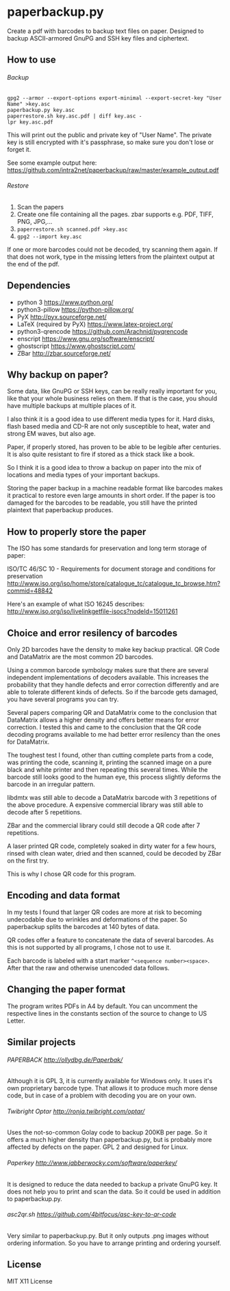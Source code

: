 # paperbackup.py

Create a pdf with barcodes to backup text files on paper.
Designed to backup ASCII-armored GnuPG and SSH key files and ciphertext.

## How to use

###### Backup

```
gpg2 --armor --export-options export-minimal --export-secret-key "User Name" >key.asc
paperbackup.py key.asc
paperrestore.sh key.asc.pdf | diff key.asc -
lpr key.asc.pdf
```

This will print out the public and private key of "User Name". The
private key is still encrypted with it's passphrase, so make sure
you don't lose or forget it.

See some example output here:
https://github.com/intra2net/paperbackup/raw/master/example_output.pdf

###### Restore

1. Scan the papers
2. Create one file containing all the pages. zbar supports e.g. PDF, TIFF, PNG, JPG,...
3. `paperrestore.sh scanned.pdf >key.asc`
4. `gpg2 --import key.asc`

If one or more barcodes could not be decoded, try scanning them again. If that does
not work, type in the missing letters from the plaintext output at the end of the pdf.

## Dependencies

- python 3 https://www.python.org/
- python3-pillow https://python-pillow.org/
- PyX http://pyx.sourceforge.net/
- LaTeX (required by PyX) https://www.latex-project.org/
- python3-qrencode https://github.com/Arachnid/pyqrencode
- enscript https://www.gnu.org/software/enscript/
- ghostscript https://www.ghostscript.com/
- ZBar http://zbar.sourceforge.net/

## Why backup on paper?

Some data, like GnuPG or SSH keys, can be really really important for you, like that your whole
business relies on them. If that is the case, you should have multiple backups at multiple
places of it.

I also think it is a good idea to use different media types for it. Hard disks, flash based
media and CD-R are not only susceptible to heat, water and strong EM waves, but also age.

Paper, if properly stored, has proven to be able to be legible after centuries. It is also
quite resistant to fire if stored as a thick stack like a book.

So I think it is a good idea to throw a backup on paper into the mix of locations and media
types of your important backups.

Storing the paper backup in a machine readable format like barcodes makes it practical to restore
even large amounts in short order. If the paper is too damaged for the barcodes to be readable,
you still have the printed plaintext that paperbackup produces.

## How to properly store the paper

The ISO has some standards for preservation and long term storage of paper:

ISO/TC 46/SC 10 - Requirements for document storage and conditions for preservation
http://www.iso.org/iso/home/store/catalogue_tc/catalogue_tc_browse.htm?commid=48842

Here's an example of what ISO 16245 describes:
http://www.iso.org/iso/livelinkgetfile-isocs?nodeId=15011261

## Choice and error resilency of barcodes

Only 2D barcodes have the density to make key backup practical. QR Code and DataMatrix are
the most common 2D barcodes.

Using a common barcode symbology makes sure that there are several independent implementations
of decoders available. This increases the probability that they handle defects and error
correction differently and are able to tolerate different kinds of defects. So if the barcode
gets damaged, you have several programs you can try.

Several papers comparing QR and DataMatrix come to the conclusion that DataMatrix allows
a higher density and offers better means for error correction. I tested this and came
to the conclusion that the QR code decoding programs available to me had better error
resilency than the ones for DataMatrix.

The toughest test I found, other than cutting complete parts from a code, was printing 
the code, scanning it, printing the scanned image on a pure black and white printer 
and then repeating this several times. While the barcode still looks good to the human
eye, this process slightly deforms the barcode in an irregular pattern.

libdmtx was still able to decode a DataMatrix barcode with 3 repetitions of the above
procedure. A expensive commercial library was still able to decode after 5 repetitions.

ZBar and the commercial library could still decode a QR code after 7 repetitions.

A laser printed QR code, completely soaked in dirty water for a few hours, rinsed with
clean water, dried and then scanned, could be decoded by ZBar on the first try.

This is why I chose QR code for this program.

## Encoding and data format

In my tests I found that larger QR codes are more at risk to becoming undecodable due to
wrinkles and deformations of the paper. So paperbackup splits the barcodes at 140 bytes of data.

QR codes offer a feature to concatenate the data of several barcodes. As this is not supported
by all programs, I chose not to use it.

Each barcode is labeled with a start marker `^<sequence number><space>`. After that the raw
and otherwise unencoded data follows.

## Changing the paper format

The program writes PDFs in A4 by default. You can uncomment the respective lines
in the constants section of the source to change to US Letter.

## Similar projects

###### PAPERBACK http://ollydbg.de/Paperbak/

Although it is GPL 3, it is currently available for Windows only. It uses it's own proprietary
barcode type. That allows it to produce much more dense code, but in case of a problem with
decoding you are on your own.

###### Twibright Optar http://ronja.twibright.com/optar/

Uses the not-so-common Golay code to backup 200KB per page. So it offers a much higher
density than paperbackup.py, but is probably more affected by defects on the paper.
GPL 2 and designed for Linux.

###### Paperkey http://www.jabberwocky.com/software/paperkey/

It is designed to reduce the data needed to backup a private GnuPG key. It does not help you
to print and scan the data. So it could be used in addition to paperbackup.py.

###### asc2qr.sh https://github.com/4bitfocus/asc-key-to-qr-code

Very similar to paperbackup.py. But it only outputs .png images without ordering information.
So you have to arrange printing and ordering yourself.

## License

MIT X11 License
